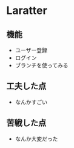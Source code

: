 # Laratter

## 機能

-   ユーザー登録
-   ログイン
-   ブランチを使ってみる

## 工夫した点

-   なんかすごい

## 苦戦した点

-   なんか大変だった
